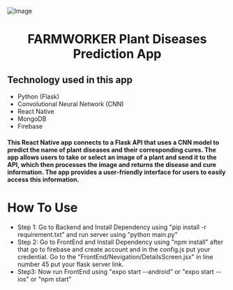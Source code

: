 <img src="https://media.licdn.com/dms/image/C4D22AQHWV2hPWB6r_A/feedshare-shrink_2048_1536/0/1674470975152?e=1677110400&v=beta&t=mmmUCsUsVrdPS-8Zx2SRfK8BLw58eFxZge4WOs0abCo" alt="Image" />
<h1><center>FARMWORKER Plant Diseases Prediction App </center></h1>
<h2>Technology used in this app</h2>
<ul>
<li>Python (Flask)</li>
<li>Convolutional Neural Network (CNN)</li>
<li>React Native</li>
<li>MongoDB</li>
<li>Firebase</li>
</ul>

<h4>This React Native app connects to a Flask API that uses a CNN model to predict the name of plant diseases and their corresponding cures. The app allows users to take or select an image of a plant and send it to the API, which then processes the image and returns the disease and cure information. The app provides a user-friendly interface for users to easily access this information.</h4>

<h1>How To Use</h1>
<ul>
<li>Step 1: Go to Backend and Install Dependency using "pip install -r requirement.txt" and run server using "python main.py" </li>
<li>Step 2: Go to FrontEnd and Install Dependency using "npm install" after that go to firebase and create account and in the config.js put your credential.
Go to the "FrontEnd/Nevigation/DetailsScreen.jsx" in line number 45 put your flask server link.
 </li>
 <li>Step3: Now run FrontEnd using "expo start --android" or "expo start --ios" or "npm start" </li>
 </ul>
